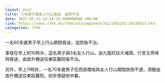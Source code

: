 ```yaml
---
layout: post
title: 六旬男子偕友人行山昏迷　送院不治
date: 2021-05-23 14:29:19.000000000 +08:00
link: https://news.rthk.hk/rthk/ch/component/k2/1592242-20210523.htm
categories: rthk
---
```


一名60多歲男子早上行山期間昏迷，送院後不治。

事發在早上約10時半，這名男子與3名友人行山，由九龍坑往大埔頭，行至玉秀峰時昏迷，由直升機送往東區醫院後不治。

另外，早上11時許，一名70多歲男子在西貢橋咀與友人行山期間跌倒不適，清醒由直升機送往東區醫院，初步懷疑他中暑。
